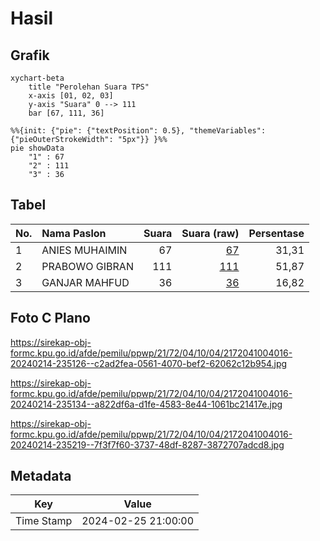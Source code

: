 # Hasil

## Grafik

```mermaid
xychart-beta
    title "Perolehan Suara TPS"
    x-axis [01, 02, 03]
    y-axis "Suara" 0 --> 111
    bar [67, 111, 36]
```

```mermaid
%%{init: {"pie": {"textPosition": 0.5}, "themeVariables": {"pieOuterStrokeWidth": "5px"}} }%%
pie showData
    "1" : 67
    "2" : 111
    "3" : 36
```

## Tabel

| No. | Nama Paslon    | Suara | Suara (raw) | Persentase |
|:--- |:-------------- | -----:| -----------:| ----------:|
| 1   | ANIES MUHAIMIN | 67    | [67][p-1]   | 31,31      |
| 2   | PRABOWO GIBRAN | 111   | [111][p-2]  | 51,87      |
| 3   | GANJAR MAHFUD  | 36    | [36][p-3]   | 16,82      |


[p-1]: https://github.com/gigit-pemilu/pemilu-2024-21-kepulauan-riau/blob/main/pilpres/hitung-suara/sub/21-kepulauan-riau/sub/72-kota-tanjung-pinang/sub/04-bukit-bestari/sub/1004-sei-jang/sub/016-tps/sub/paslon-1.txt
[p-2]: https://github.com/gigit-pemilu/pemilu-2024-21-kepulauan-riau/blob/main/pilpres/hitung-suara/sub/21-kepulauan-riau/sub/72-kota-tanjung-pinang/sub/04-bukit-bestari/sub/1004-sei-jang/sub/016-tps/sub/paslon-2.txt
[p-3]: https://github.com/gigit-pemilu/pemilu-2024-21-kepulauan-riau/blob/main/pilpres/hitung-suara/sub/21-kepulauan-riau/sub/72-kota-tanjung-pinang/sub/04-bukit-bestari/sub/1004-sei-jang/sub/016-tps/sub/paslon-3.txt

## Foto C Plano

https://sirekap-obj-formc.kpu.go.id/afde/pemilu/ppwp/21/72/04/10/04/2172041004016-20240214-235126--c2ad2fea-0561-4070-bef2-62062c12b954.jpg

https://sirekap-obj-formc.kpu.go.id/afde/pemilu/ppwp/21/72/04/10/04/2172041004016-20240214-235134--a822df6a-d1fe-4583-8e44-1061bc21417e.jpg

https://sirekap-obj-formc.kpu.go.id/afde/pemilu/ppwp/21/72/04/10/04/2172041004016-20240214-235219--7f3f7f60-3737-48df-8287-3872707adcd8.jpg


## Metadata

| Key        | Value               |
| ---------- | ------------------- |
| Time Stamp | 2024-02-25 21:00:00 |



